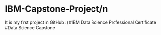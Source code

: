 # IBM-Capstone-Project/n
It is my first project in GitHub :)
#IBM Data Science Professional Certificate
#Data Science Capstone
